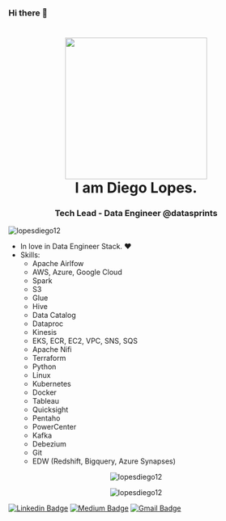 ### Hi there 👋


<h1 align="center"> <img src="https://i.pinimg.com/originals/98/2e/3e/982e3e370126794ad88a04af97350679.gif" width="280px"> <br> I am Diego Lopes. </h1>
<h3 align="center">Tech Lead - Data Engineer @datasprints </h3>
<p align="left"> <img src="https://komarev.com/ghpvc/?username=lopesdiego12&color=green" alt="lopesdiego12 " /> </p>


- In love in Data Engineer Stack. :heart: 
- Skills:
  - Apache Airlfow
  - AWS, Azure, Google Cloud 
  - Spark
  - S3
  - Glue
  - Hive
  - Data Catalog
  - Dataproc
  - Kinesis
  - EKS, ECR, EC2, VPC, SNS, SQS
  - Apache Nifi
  - Terraform
  - Python
  - Linux
  - Kubernetes
  - Docker 
  - Tableau
  - Quicksight
  - Pentaho
  - PowerCenter
  - Kafka
  - Debezium
  - Git
  - EDW (Redshift, Bigquery, Azure Synapses)



<p align="center">
<img  src="https://github-readme-stats.vercel.app/api/top-langs/?username=lopesdiego12&theme=dark&layout=compact" alt="lopesdiego12"/>
</p>

<p align="center">
<img  src="https://github-readme-stats.vercel.app/api?username=lopesdiego12&theme=dark&show_icons=true" alt="lopesdiego12"/> 
</p>

[![Linkedin Badge](https://img.shields.io/badge/-lopesdiego12-blue?style=flat-square&logo=Linkedin&logoColor=white&link=hhttps://www.linkedin.com/in/lopesdiego12/)](https://www.linkedin.com/in/lopesdiego12/)
[![Medium Badge](https://img.shields.io/badge/-@lopesdiego12-03a57a?style=flat-square&labelColor=000000&logo=Medium&link=https://medium.com/@lopesdiego12)](https://medium.com/@lopesdiego12)
[![Gmail Badge](https://img.shields.io/badge/-lopesdiego12@gmail.com-c14438?style=flat-square&logo=Gmail&logoColor=white&link=mailto:lopesdiego12@gmail.com)](mailto:lopesdiego12@gmail.com)

